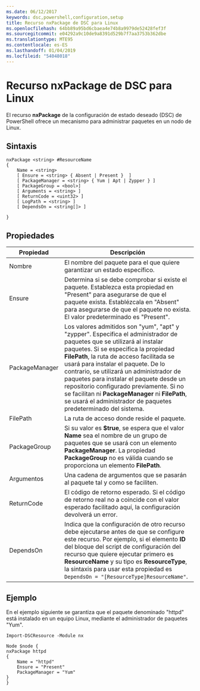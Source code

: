 ```yaml
---
ms.date: 06/12/2017
keywords: dsc,powershell,configuration,setup
title: Recurso nxPackage de DSC para Linux
ms.openlocfilehash: 64bb89a95bd6cbaea4e74b8a9979de52428fef3f
ms.sourcegitcommit: e04292a9c10de9a8391d529b7f7aa3753b362dbe
ms.translationtype: MTE95
ms.contentlocale: es-ES
ms.lasthandoff: 01/04/2019
ms.locfileid: "54048018"
---
```

# <a name="dsc-for-linux-nxpackage-resource"></a>Recurso nxPackage de DSC para Linux

El recurso **nxPackage** de la configuración de estado deseado (DSC) de PowerShell ofrece un mecanismo para administrar paquetes en un nodo de Linux.

## <a name="syntax"></a>Sintaxis

```
nxPackage <string> #ResourceName
{
    Name = <string>
    [ Ensure = <string> { Absent | Present }  ]
    [ PackageManager = <string> { Yum | Apt | Zypper } ]
    [ PackageGroup = <bool>]
    [ Arguments = <string> ]
    [ ReturnCode = <uint32> ]
    [ LogPath = <string> ]
    [ DependsOn = <string[]> ]

}
```

## <a name="properties"></a>Propiedades

|  Propiedad |  Descripción |
|---|---|
| Nombre| El nombre del paquete para el que quiere garantizar un estado específico.|
| Ensure| Determina si se debe comprobar si existe el paquete. Establezca esta propiedad en "Present" para asegurarse de que el paquete exista. Establézcala en "Absent" para asegurarse de que el paquete no exista. El valor predeterminado es "Present".|
| PackageManager| Los valores admitidos son "yum", "apt" y "zypper". Especifica el administrador de paquetes que se utilizará al instalar paquetes. Si se especifica la propiedad **FilePath**, la ruta de acceso facilitada se usará para instalar el paquete. De lo contrario, se utilizará un administrador de paquetes para instalar el paquete desde un repositorio configurado previamente. Si no se facilitan ni **PackageManager** ni **FilePath**, se usará el administrador de paquetes predeterminado del sistema.|
| FilePath| La ruta de acceso donde reside el paquete.|
| PackageGroup| Si su valor es **$true**, se espera que el valor **Name** sea el nombre de un grupo de paquetes que se usará con un elemento **PackageManager**. La propiedad **PackageGroup** no es válida cuando se proporciona un elemento **FilePath**.|
| Argumentos| Una cadena de argumentos que se pasarán al paquete tal y como se faciliten.|
| ReturnCode| El código de retorno esperado. Si el código de retorno real no a coincide con el valor esperado facilitado aquí, la configuración devolverá un error.|
| DependsOn | Indica que la configuración de otro recurso debe ejecutarse antes de que se configure este recurso. Por ejemplo, si el elemento **ID** del bloque del script de configuración del recurso que quiere ejecutar primero es **ResourceName** y su tipo es **ResourceType**, la sintaxis para usar esta propiedad es `DependsOn = "[ResourceType]ResourceName"`.|

## <a name="example"></a>Ejemplo

En el ejemplo siguiente se garantiza que el paquete denominado "httpd" está instalado en un equipo Linux, mediante el administrador de paquetes "Yum".

```
Import-DSCResource -Module nx

Node $node {
nxPackage httpd
{
    Name = "httpd"
    Ensure = "Present"
    PackageManager = "Yum"
}
}
```